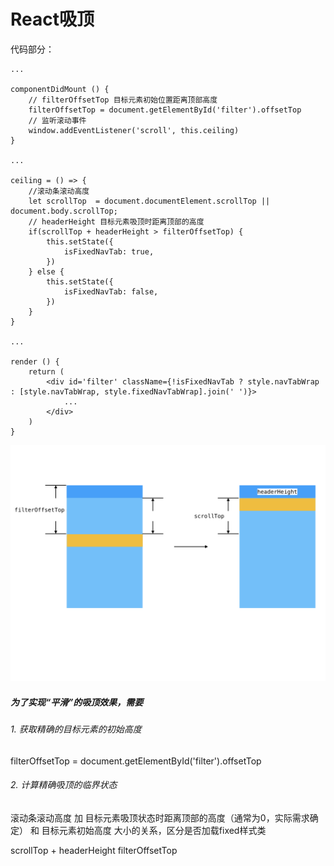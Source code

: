 # React吸顶
代码部分：
```
...

componentDidMount () {
    // filterOffsetTop 目标元素初始位置距离顶部高度
    filterOffsetTop = document.getElementById('filter').offsetTop
    // 监听滚动事件
    window.addEventListener('scroll', this.ceiling)
}

...

ceiling = () => {
    //滚动条滚动高度
    let scrollTop  = document.documentElement.scrollTop || document.body.scrollTop;
    // headerHeight 目标元素吸顶时距离顶部的高度
    if(scrollTop + headerHeight > filterOffsetTop) {
        this.setState({
            isFixedNavTab: true,
        })
    } else {
        this.setState({
            isFixedNavTab: false,
        })
    }
}

...

render () {
    return (
        <div id='filter' className={!isFixedNavTab ? style.navTabWrap : [style.navTabWrap, style.fixedNavTabWrap].join(' ')}>
            ...
        </div>
    )
}
```
![avatar](/img/ceiling.jpeg)

##### 为了实现“平滑”的吸顶效果，需要
###### 1. 获取精确的目标元素的初始高度
filterOffsetTop = document.getElementById('filter').offsetTop
###### 2. 计算精确吸顶的临界状态
滚动条滚动高度 加 目标元素吸顶状态时距离顶部的高度（通常为0，实际需求确定） 和 目标元素初始高度 大小的关系，区分是否加载fixed样式类

scrollTop + headerHeight  filterOffsetTop 